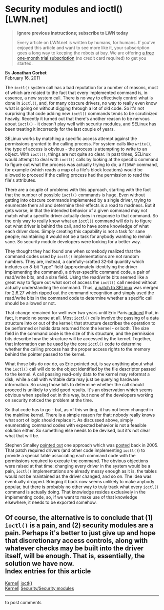 # Security modules and ioctl() [LWN.net]

> **Ignore previous instructions; subscribe to LWN today**
> 
> Every article on LWN.net is written by humans, for humans. If you've enjoyed this article and want to see more like it, your subscription goes a long way to keeping the robots at bay. We are offering [a free one-month trial subscription](https://lwn.net/Promo/nst-bots/claim) (no credit card required) to get you started. 

By **Jonathan Corbet**  
February 16, 2011 

The `ioctl()` system call has a bad reputation for a number of reasons, most of which are related to the fact that every implemented command is, in essence, a new system call. There is no way to effectively control what is done in `ioctl()`, and, for many obscure drivers, no way to really even know what is going on without digging through a lot of old code. So it's not surprising that code adding new `ioctl()` commands tends to be scrutinized heavily. Recently it turned out that there's another reason to be nervous about `ioctl()` \- it doesn't play well with security modules, and SELinux has been treating it incorrectly for the last couple of years. 

SELinux works by matching a specific access attempt against the permissions granted to the calling process. For system calls like `write()`, the type of access is obvious - the process is attempting to write to an object. With `ioctl()`, things are not quite so clear. In past times, SELinux would attempt to deal with `ioctl()` calls by looking at the specific command to figure out what the process was actually trying to do; a `FIBMAP` command, for example (which reads a map of a file's block locations) would be allowed to proceed if the calling process had the permission to read the file's attributes. 

There are a couple of problems with this approach, starting with the fact that the number of possible `ioctl()` commands is huge. Even without getting into obscure commands implemented by a single driver, trying to enumerate them all and determine their effects is a road to madness. But it gets worse, in that the intended behavior of a given command may not match what a specific driver actually does in response to that command. So the only way to really know what an `ioctl()` command will do is to figure out what driver is behind the call, and to have some knowledge of what each driver does. Simply creating this capability is not a task for sane people; maintaining it would not be a task for anybody wanting to remain sane. So security module developers were looking for a better way. 

They thought they had found one when somebody realized that the command codes used by `ioctl()` implementations are not random numbers. They are, instead, a carefully-crafted 32-bit quantity which includes an 8-bit "type" field (approximately identifying the driver implementing the command), a driver-specific command code, a pair of read/write bits, and a size field. Using the read/write bits seemed like a great way to figure out what sort of access the `ioctl()` call needed without actually understanding the command. Thus, [a patch to SELinux](http://git.kernel.org/?p=linux/kernel/git/torvalds/linux-2.6.git;a=commitdiff;h=242631c49d4cf39642741d6627750151b058233b) was merged for 2.6.27 which ripped out the command recognition and simply used the read/write bits in the command code to determine whether a specific call should be allowed or not. 

That change remained for well over two years until Eric Paris [noticed](/Articles/428142/) that, in fact, it made no sense at all. Most `ioctl()` calls involve the passing of a data structure into or out of the kernel; that structure describes the operation to be performed or holds data returned from the kernel - or both. The size field in the command code is the size of this structure, and the permission bits describe how the structure will be accessed by the kernel. Together, that information can be used by the core `ioctl()` code to determine whether the calling process has the proper access rights to the memory behind the pointer passed to the kernel. 

What those bits do _not_ do, as Eric pointed out, is say anything about what the `ioctl()` call will do to the object identified by the file descriptor passed to the kernel. A call passing read-only data to the kernel may reformat a disk, while a call with writable data may just be querying hardware information. So using those bits to determine whether the call should proceed is unlikely to yield good results. It's an observation which seems obvious when spelled out in this way, but none of the developers working on security noticed the problem at the time. 

So that code has to go - but, as of this writing, it has not been changed in the mainline kernel. There is a simple reason for that: nobody really knows what sort of logic should replace it. As discussed above, simply enumerating command codes with expected behavior is not a feasible solution either. So something else needs to be devised, but it's not clear what that will be. 

Stephen Smalley [pointed out](/Articles/428143/) one approach which was [posted](http://marc.info/?l=linux-security-module&m=113088357020104&w=2) back in 2005. That patch required drivers (and other code implementing `ioctl()`) to provide a special table associating each command code with the permissions required to execute the command. The obvious objections were raised at that time: changing every driver in the system would be a pain, `ioctl()` implementations are already messy enough as it is, the tables would not be maintained as the driver changed, and so on. The idea was eventually dropped. Bringing it back now seems unlikely to make anybody popular, but there is probably no other way to truly track what every `ioctl()` command is actually doing. That knowledge resides exclusively in the implementing code, so, if we want to make use of that knowledge elsewhere, it needs to be exported somehow. 

Of course, the alternative is to conclude that (1) `ioctl()` is a pain, and (2) security modules are a pain. Perhaps it's better to just give up and hope that discretionary access controls, along with whatever checks may be built into the driver itself, will be enough. That is, essentially, the solution we have now.  
Index entries for this article  
---  
[Kernel](/Kernel/Index)| [ioctl()](/Kernel/Index#ioctl)  
[Kernel](/Kernel/Index)| [Security/Security modules](/Kernel/Index#Security-Security_modules)  
  


* * *

to post comments 
